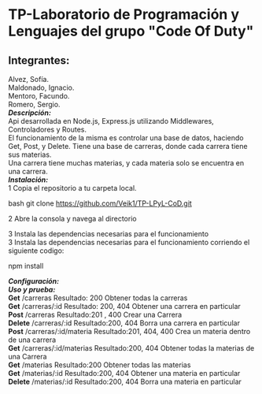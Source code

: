 # TP-Laboratorio de Programación y Lenguajes del grupo "Code Of Duty"
## Integrantes: 
Alvez, Sofía.  
Maldonado, Ignacio.  
Mentoro, Facundo.  
Romero, Sergio.  
***Descripción:***  
Api desarrollada en Node.js, Express.js utilizando Middlewares, Controladores y Routes.  
El funcionamiento de la misma es controlar una base de datos, haciendo Get, Post, y Delete.
Tiene una base de carreras, donde cada carrera tiene sus materias.   
Una carrera tiene muchas materias, y cada materia solo se encuentra en una carrera.  
***Instalación:***  
1 Copia el repositorio a tu carpeta local.  
 
 bash
   git clone https://github.com/Veik1/TP-LPyL-CoD.git

2 Abre la consola y navega al directorio   

3 Instala las dependencias necesarias para el funcionamiento  
3 Instala las dependencias necesarias para el funcionamiento corriendo el siguiente codigo: 

  npm install 

***Configuración:***   
***Uso y prueba:***  
**Get**	/carreras	              Resultado: 200	Obtener todas la carreras   
**Get**	/carreras/:id	          Resultado: 200, 404	Obtener una carrera en particular   
**Post**	/carreras	             Resultado:201 , 400	Crear una Carrera   
**Delete**	/carreras/:id	       Resultado:200, 404	Borra una carrera en particular   
**Post**	/carreras/:id/materia	 Resultado:201, 404, 400	Crea un materia dentro de una carrera    
**Get**	/carreras/:id/materias 	Resultado:200, 404	Obtener todas la materias de una Carrera    
**Get**	/materias	              Resultado:200	Obtener todas las materias     
**Get**	/materias/:id	          Resultado:200, 404	Obtener una materia en particular     
**Delete**	/materias/:id       	Resultado:200, 404	Borra una materia en particular      
